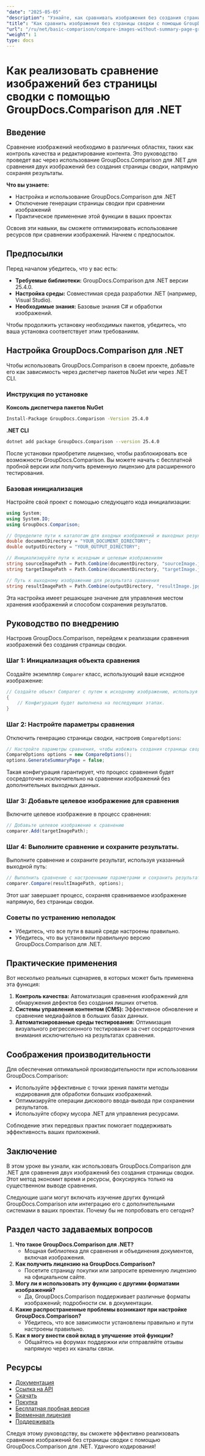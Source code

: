 ```yaml
---
"date": "2025-05-05"
"description": "Узнайте, как сравнивать изображения без создания страницы сводки с помощью GroupDocs.Comparison для .NET. Эффективно оптимизируйте свой рабочий процесс."
"title": "Как сравнить изображения без страницы сводки с помощью GroupDocs.Comparison для .NET"
"url": "/ru/net/basic-comparison/compare-images-without-summary-page-groupdocs-net/"
"weight": 1
type: docs
---
```

# Как реализовать сравнение изображений без страницы сводки с помощью GroupDocs.Comparison для .NET

## Введение

Сравнение изображений необходимо в различных областях, таких как контроль качества и редактирование контента. Это руководство проведет вас через использование GroupDocs.Comparison для .NET для сравнения двух изображений без создания страницы сводки, напрямую сохраняя результаты.

**Что вы узнаете:**
- Настройка и использование GroupDocs.Comparison для .NET
- Отключение генерации страницы сводки при сравнении изображений
- Практическое применение этой функции в ваших проектах

Освоив эти навыки, вы сможете оптимизировать использование ресурсов при сравнении изображений. Начнем с предпосылок.

## Предпосылки

Перед началом убедитесь, что у вас есть:
- **Требуемые библиотеки:** GroupDocs.Comparison для .NET версии 25.4.0.
- **Настройка среды:** Совместимая среда разработки .NET (например, Visual Studio).
- **Необходимые знания:** Базовые знания C# и обработки изображений.

Чтобы продолжить установку необходимых пакетов, убедитесь, что ваша установка соответствует этим требованиям.

## Настройка GroupDocs.Comparison для .NET

Чтобы использовать GroupDocs.Comparison в своем проекте, добавьте его как зависимость через диспетчер пакетов NuGet или через .NET CLI.

### Инструкция по установке

**Консоль диспетчера пакетов NuGet**
```bash
Install-Package GroupDocs.Comparison -Version 25.4.0
```

**.NET CLI**
```bash
dotnet add package GroupDocs.Comparison --version 25.4.0
```

После установки приобретите лицензию, чтобы разблокировать все возможности GroupDocs.Comparison. Вы можете начать с бесплатной пробной версии или получить временную лицензию для расширенного тестирования.

### Базовая инициализация

Настройте свой проект с помощью следующего кода инициализации:

```csharp
using System;
using System.IO;
using GroupDocs.Comparison;

// Определите пути к каталогам для входных изображений и выходных результатов
double documentDirectory = "YOUR_DOCUMENT_DIRECTORY";
double outputDirectory = "YOUR_OUTPUT_DIRECTORY";

// Инициализируйте пути к исходным и целевым изображениям
string sourceImagePath = Path.Combine(documentDirectory, "sourceImage.jpg");
string targetImagePath = Path.Combine(documentDirectory, "targetImage.jpg");

// Путь к выходному изображению для результата сравнения
string resultImagePath = Path.Combine(outputDirectory, "resultImage.jpg");
```

Эта настройка имеет решающее значение для управления местом хранения изображений и способом сохранения результатов.

## Руководство по внедрению

Настроив GroupDocs.Comparison, перейдем к реализации сравнения изображений без создания страницы сводки.

### Шаг 1: Инициализация объекта сравнения

Создайте экземпляр `Comparer` класс, использующий ваше исходное изображение:

```csharp
// Создайте объект Comparer с путем к исходному изображению, используя (Comparer comparer = new Comparer(sourceImagePath))
{
    // Конфигурация будет выполнена на последующих этапах.
}
```

### Шаг 2: Настройте параметры сравнения

Отключить генерацию страницы сводки, настроив `CompareOptions`:

```csharp
// Настройте параметры сравнения, чтобы избежать создания страницы сводки
CompareOptions options = new CompareOptions();
options.GenerateSummaryPage = false;
```

Такая конфигурация гарантирует, что процесс сравнения будет сосредоточен исключительно на сравнении изображений без дополнительных выходных данных.

### Шаг 3: Добавьте целевое изображение для сравнения

Включите целевое изображение в процесс сравнения:

```csharp
// Добавьте целевое изображение к сравнению
comparer.Add(targetImagePath);
```

### Шаг 4: Выполните сравнение и сохраните результаты.

Выполните сравнение и сохраните результат, используя указанный выходной путь:

```csharp
// Выполнить сравнение с настроенными параметрами и сохранить результат в папке
comparer.Compare(resultImagePath, options);
```

Этот шаг завершает процесс, сохраняя сравниваемое изображение напрямую, без страницы сводки.

### Советы по устранению неполадок

- Убедитесь, что все пути в вашей среде настроены правильно.
- Убедитесь, что вы установили правильную версию GroupDocs.Comparison для .NET.

## Практические применения

Вот несколько реальных сценариев, в которых может быть применена эта функция:
1. **Контроль качества:** Автоматизация сравнения изображений для обнаружения дефектов без создания лишних отчетов.
2. **Системы управления контентом (CMS):** Эффективное обновление и сравнение медиафайлов в больших базах данных.
3. **Автоматизированные среды тестирования:** Оптимизация визуального регрессионного тестирования за счет сосредоточения внимания исключительно на результатах сравнения.

## Соображения производительности

Для обеспечения оптимальной производительности при использовании GroupDocs.Comparison:
- Используйте эффективные с точки зрения памяти методы кодирования для обработки больших изображений.
- Оптимизируйте операции дискового ввода-вывода при сохранении результатов.
- Используйте сборку мусора .NET для управления ресурсами.

Соблюдение этих передовых практик помогает поддерживать эффективность ваших приложений.

## Заключение

В этом уроке вы узнали, как использовать GroupDocs.Comparison для .NET для сравнения двух изображений без создания страницы сводки. Этот метод экономит время и ресурсы, фокусируясь только на существенном выводе сравнения.

Следующие шаги могут включать изучение других функций GroupDocs.Comparison или интеграцию его с дополнительными системами в ваших проектах. Почему бы не попробовать его сегодня?

## Раздел часто задаваемых вопросов

1. **Что такое GroupDocs.Comparison для .NET?**
   - Мощная библиотека для сравнения и объединения документов, включая изображения.
2. **Как получить лицензию на GroupDocs.Comparison?**
   - Посетите страницу покупки или запросите временную лицензию на официальном сайте.
3. **Могу ли я использовать эту функцию с другими форматами изображений?**
   - Да, GroupDocs.Comparison поддерживает различные форматы изображений; подробности см. в документации.
4. **Какие распространенные проблемы возникают при настройке GroupDocs.Comparison?**
   - Убедитесь, что все зависимости установлены правильно и пути настроены правильно.
5. **Как я могу внести свой вклад в улучшение этой функции?**
   - Общайтесь на форумах поддержки или отправляйте отзывы напрямую через их каналы связи.

## Ресурсы

- [Документация](https://docs.groupdocs.com/comparison/net/)
- [Ссылка на API](https://reference.groupdocs.com/comparison/net/)
- [Скачать](https://releases.groupdocs.com/comparison/net/)
- [Покупка](https://purchase.groupdocs.com/buy)
- [Бесплатная пробная версия](https://releases.groupdocs.com/comparison/net/)
- [Временная лицензия](https://purchase.groupdocs.com/temporary-license/)
- [Поддерживать](https://forum.groupdocs.com/c/comparison/)

Следуя этому руководству, вы сможете эффективно реализовать сравнение изображений без страницы сводки с помощью GroupDocs.Comparison для .NET. Удачного кодирования!